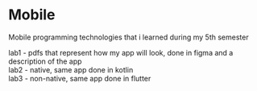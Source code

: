 # Mobile
Mobile programming technologies that i learned during my 5th semester

lab1 - pdfs that represent how my app will look, done in  figma and a description of the app</br>
lab2 - native, same app done in kotlin</br>
lab3 - non-native, same app done in flutter</br>
